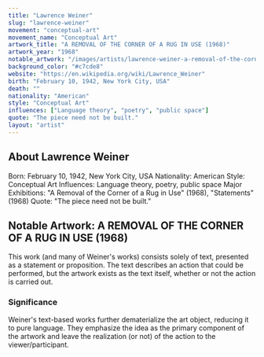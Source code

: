 ```yaml
---
title: "Lawrence Weiner"
slug: "lawrence-weiner"
movement: "conceptual-art"
movement_name: "Conceptual Art"
artwork_title: "A REMOVAL OF THE CORNER OF A RUG IN USE (1968)"
artwork_year: "1968"
notable_artwork: "/images/artists/lawrence-weiner-a-removal-of-the-corner-of-a-rug-in-use.jpg"
background_color: "#c7cde8"
website: "https://en.wikipedia.org/wiki/Lawrence_Weiner"
birth: "February 10, 1942, New York City, USA"
death: ""
nationality: "American"
style: "Conceptual Art"
influences: ["Language theory", "poetry", "public space"]
quote: "The piece need not be built."
layout: "artist"
---
```


## About Lawrence Weiner

Born: February 10, 1942, New York City, USA Nationality: American Style: Conceptual Art Influences: Language theory, poetry, public space Major Exhibitions: "A Removal of the Corner of a Rug in Use" (1968), "Statements" (1968) Quote: "The piece need not be built."

## Notable Artwork: A REMOVAL OF THE CORNER OF A RUG IN USE (1968)

This work (and many of Weiner's works) consists solely of text, presented as a statement or proposition. The text describes an action that could be performed, but the artwork exists as the text itself, whether or not the action is carried out.

### Significance

Weiner's text-based works further dematerialize the art object, reducing it to pure language. They emphasize the idea as the primary component of the artwork and leave the realization (or not) of the action to the viewer/participant.
